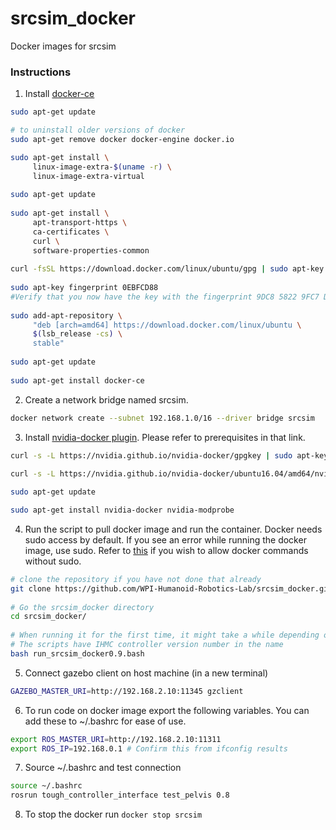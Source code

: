 # srcsim_docker
Docker images for srcsim

### Instructions
1. Install [docker-ce](https://docs.docker.com/install/linux/docker-ce/ubuntu/)
```bash
sudo apt-get update

# to uninstall older versions of docker
sudo apt-get remove docker docker-engine docker.io

sudo apt-get install \
     linux-image-extra-$(uname -r) \
     linux-image-extra-virtual
	
sudo apt-get update
	
sudo apt-get install \
     apt-transport-https \
     ca-certificates \
     curl \
     software-properties-common
 	
curl -fsSL https://download.docker.com/linux/ubuntu/gpg | sudo apt-key add -
 	
sudo apt-key fingerprint 0EBFCD88
#Verify that you now have the key with the fingerprint 9DC8 5822 9FC7 DD38 854A E2D8 8D81 803C 0EBF CD88, by searching 	  	   the last 8 characters of the fingerprint.
 	
sudo add-apt-repository \
     "deb [arch=amd64] https://download.docker.com/linux/ubuntu \
     $(lsb_release -cs) \
     stable"
	
sudo apt-get update
	
sudo apt-get install docker-ce
```
2. Create a network bridge named srcsim. 
```bash
docker network create --subnet 192.168.1.0/16 --driver bridge srcsim
```
3. Install [nvidia-docker plugin](https://github.com/NVIDIA/nvidia-docker/wiki/Installation-(version-1.0)). Please refer to prerequisites in that link.  
```bash
curl -s -L https://nvidia.github.io/nvidia-docker/gpgkey | sudo apt-key add -
	
curl -s -L https://nvidia.github.io/nvidia-docker/ubuntu16.04/amd64/nvidia-docker.list | sudo tee /etc/apt/sources.list.d/nvidia-docker.list

sudo apt-get update

sudo apt-get install nvidia-docker nvidia-modprobe
```

4. Run the script to pull docker image and run the container. Docker needs sudo access by default. If you see an error while running the docker image, use sudo. Refer to [this](https://askubuntu.com/questions/477551/how-can-i-use-docker-without-sudo) if you wish to allow docker commands without sudo.
```bash
# clone the repository if you have not done that already
git clone https://github.com/WPI-Humanoid-Robotics-Lab/srcsim_docker.git  -b master --single-branch
	
# Go the srcsim_docker directory
cd srcsim_docker/
	
# When running it for the first time, it might take a while depending on your internet speed
# The scripts have IHMC controller version number in the name
bash run_srcsim_docker0.9.bash
```

5. Connect gazebo client on host machine (in a new terminal)
```bash
GAZEBO_MASTER_URI=http://192.168.2.10:11345 gzclient
```
6. To run code on docker image export the following variables. You can add these to ~/.bashrc for ease of use.
```bash
export ROS_MASTER_URI=http://192.168.2.10:11311
export ROS_IP=192.168.0.1 # Confirm this from ifconfig results
```
7. Source ~/.bashrc and test connection
```bash
source ~/.bashrc
rosrun tough_controller_interface test_pelvis 0.8
```
8. To stop the docker run `docker stop srcsim`
